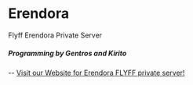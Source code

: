 # Erendora
Flyff Erendora Private Server

##### Programming by Gentros and Kirito

-- [Visit our Website for Erendora FLYFF private server!](www.Erendora.org)

